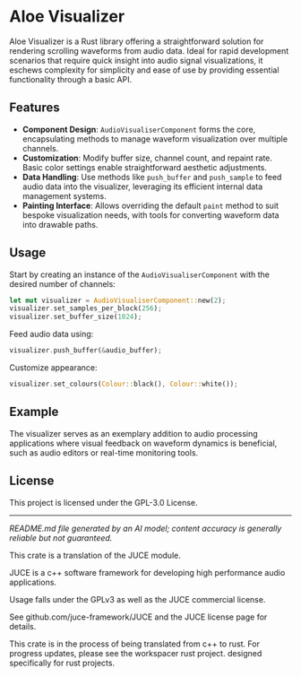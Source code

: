 # Aloe Visualizer

Aloe Visualizer is a Rust library offering a straightforward solution for rendering scrolling waveforms from audio data. Ideal for rapid development scenarios that require quick insight into audio signal visualizations, it eschews complexity for simplicity and ease of use by providing essential functionality through a basic API.

## Features

- **Component Design**: `AudioVisualiserComponent` forms the core, encapsulating methods to manage waveform visualization over multiple channels.
- **Customization**: Modify buffer size, channel count, and repaint rate. Basic color settings enable straightforward aesthetic adjustments.
- **Data Handling**: Use methods like `push_buffer` and `push_sample` to feed audio data into the visualizer, leveraging its efficient internal data management systems.
- **Painting Interface**: Allows overriding the default `paint` method to suit bespoke visualization needs, with tools for converting waveform data into drawable paths.

## Usage

Start by creating an instance of the `AudioVisualiserComponent` with the desired number of channels:

```rust
let mut visualizer = AudioVisualiserComponent::new(2);
visualizer.set_samples_per_block(256);
visualizer.set_buffer_size(1024);
```

Feed audio data using:

```rust
visualizer.push_buffer(&audio_buffer);
```

Customize appearance:

```rust
visualizer.set_colours(Colour::black(), Colour::white());
```

## Example

The visualizer serves as an exemplary addition to audio processing applications where visual feedback on waveform dynamics is beneficial, such as audio editors or real-time monitoring tools.

## License

This project is licensed under the GPL-3.0 License.

---

*README.md file generated by an AI model; content accuracy is generally reliable but not guaranteed.*

This crate is a translation of the JUCE module.

JUCE is a c++ software framework for developing high performance audio applications.

Usage falls under the GPLv3 as well as the JUCE commercial license.

See github.com/juce-framework/JUCE and the JUCE license page for details.

This crate is in the process of being translated from c++ to rust. For progress updates, please see the workspacer rust project. designed specifically for rust projects.
